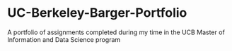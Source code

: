 # UC-Berkeley-Barger-Portfolio
A portfolio of assignments completed during my time in the UCB Master of Information and Data Science program
